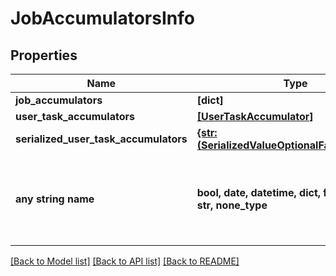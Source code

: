 # JobAccumulatorsInfo


## Properties
Name | Type | Description | Notes
------------ | ------------- | ------------- | -------------
**job_accumulators** | **[dict]** |  | [optional] 
**user_task_accumulators** | [**[UserTaskAccumulator]**](UserTaskAccumulator.md) |  | [optional] 
**serialized_user_task_accumulators** | [**{str: (SerializedValueOptionalFailureObject,)}**](SerializedValueOptionalFailureObject.md) |  | [optional] 
**any string name** | **bool, date, datetime, dict, float, int, list, str, none_type** | any string name can be used but the value must be the correct type | [optional]

[[Back to Model list]](../README.md#documentation-for-models) [[Back to API list]](../README.md#documentation-for-api-endpoints) [[Back to README]](../README.md)


